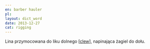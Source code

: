 ```yaml
---
en: barber hauler 
pl: 
layout: dict_word
date: 2013-12-27
cat: rigging
---
```


Lina przymocowana do liku dolnego [[clew](clew)], napinająca żagiel do dołu.


<!-- TODO: PL -->



